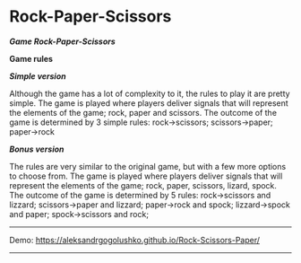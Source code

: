  # Rock-Paper-Scissors 
 ***Game Rock-Paper-Scissors***

**Game rules**

  ***Simple version***

   Although the game has a lot of complexity to it, the rules to
  play it are pretty simple. The game is played where players
  deliver signals that will represent the elements of the game;
  rock, paper and scissors. The outcome of the game is determined
  by 3 simple rules: rock->scissors; scissors->paper; paper->rock

  ***Bonus version***

   The rules are very similar to the original game, but with a few
  more options to choose from. The game is played where players
  deliver signals that will represent the elements of the game;
  rock, paper, scissors, lizard, spock. The outcome of the game is
  determined by 5 rules: rock->scissors and lizzard; scissors->paper and lizzard;
   paper->rock and spock; lizzard->spock and paper; spock->scissors and rock;

 ___________________________________________________________________
 
Demo: https://aleksandrgogolushko.github.io/Rock-Scissors-Paper/

____________________________________________________________________
